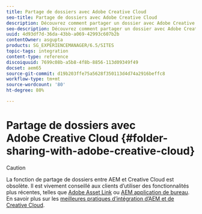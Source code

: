 ```yaml
---
title: Partage de dossiers avec Adobe Creative Cloud
seo-title: Partage de dossiers avec Adobe Creative Cloud
description: Découvrez comment partager un dossier avec Adobe Creative Cloud.
seo-description: Découvrez comment partager un dossier avec Adobe Creative Cloud.
uuid: 4d93df7d-36da-43bb-a069-42993c607b2b
contentOwner: asgupta
products: SG_EXPERIENCEMANAGER/6.5/SITES
topic-tags: integration
content-type: reference
discoiquuid: 7699c08b-a5b8-4f8b-8856-113d09349f49
docset: aem65
source-git-commit: d19b203ffe75a5628f350113d4d74a2916beffc8
workflow-type: tm+mt
source-wordcount: '80'
ht-degree: 80%

---
```



# Partage de dossiers avec Adobe Creative Cloud {#folder-sharing-with-adobe-creative-cloud}

>[!CAUTION]
>
>La fonction de partage de dossiers entre AEM et Creative Cloud est obsolète. Il est vivement conseillé aux clients d’utiliser des fonctionnalités plus récentes, telles que [Adobe Asset Link](https://helpx.adobe.com/fr/enterprise/using/adobe-asset-link.html) ou [AEM application de bureau](https://experienceleague.adobe.com/docs/experience-manager-desktop-app/using/using.html?lang=fr). En savoir plus sur les [meilleures pratiques d’intégration d’AEM et de Creative Cloud](/help/assets/aem-cc-integration-best-practices.md).

<!-- TBD: This article is removed from TOC and is not published. The functionality does not exist.

Adobe Experience Manager (AEM) Assets lets you share folders containing assets with Adobe Creative Cloud users. For details on how to configure Adobe Marketing Cloud to let you share assets with Adobe Creative Cloud, see [Configuring Assets-Creative Cloud integration](/help/sites-administering/configure-assets-cc-integration.md).

1. In the Assets console, select a folder to share with Creative Cloud.

   ![](assets/chlimage_1-139.png)

1. From the toolbar, click **Share**.

   ![](assets/chlimage_1-140.png)

1. From the list, select the **Adobe Creative Cloud** option.

   ![](assets/chlimage_1-141.png)

1. In the **Creative Cloud Sharing** page, add the user to share the folder with and then click **Save**.

   ![](assets/chlimage_1-142.png)

1. Click **Ok** to close the confirmation message.
1. Log on to Creative Cloud with the credentials of the user you shared the folder with. The shared folder is available in Creative Cloud.
-->
